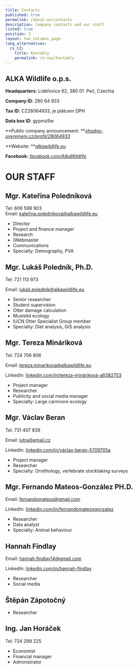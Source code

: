 ```yaml
---
title: Contacts
published: true
permalink: /about-us/contacts
description: Company contacts and our staff
listed: true
position: 2
layout: two_columns_page
lang_alternatives:
  cs_CZ:
    title: Kontakty
    permalink: /o-nas/kontakty
---
```

## **ALKA Wildlife o.p.s.**

**Headquarters**: Lidéřovice 62, 380 01  Peč, Czechia 

**Company ID**: 280 64 933

**Tax ID**: CZ28064933, je plátcem DPH

**Data box ID**: gypmz9w

**Public company announcement: **[_vhodne-uverejneni.cz/profil/28064933_](https://www.vhodne-uverejneni.cz/profil/28064933)

**Website: **[_alkawildlife.eu_](alkawildlife.eu)

**Facebook:** [_facebook.com/AlkaWildlife_](facebook.com/AlkaWildlife)

# OUR STAFF

## **Mgr. Kateřina Poledníková**

Tel: 606 598 903\
Email: kateřina.poledníková@alkawildlife.eu 

* Director
* Project and finance manager
* Research
* ]Webmaster
* Communications
* Specialty: Demography, PVA

## **Mgr. Lukáš Poledník, Ph.D.**

Tel: 721 113 973

Email: lukáš.poledník@alkawildlife.eu 

* Senior researcher
* Student supervision
* Otter damage calculation
* Mustelid ecology
* IUCN Otter Specialist Group member
* Specialty: Diet analysis, GIS analysis

## **Mgr. Tereza Mináriková**

Tel: 724 706 806

Email: tereza.minarikova@alkawildlife.eu 

LinkedIn: [linkedin.com/in/tereza-mináriková-a6382753](linkedin.com/in/tereza-mináriková-a6382753)

* Project manager
* Researcher
* Publicity and social media manager
* Specialty: Large carnivore ecology

## **Mgr. Václav Beran**

Tel: 731 407 839

Email: lutra@email.cz 

LinkedIn: [linkedin.com/in/václav-beran-5709705a](linkedin.com/in/václav-beran-5709705a)

* Project manager
* Researcher
* Specialty: Ornithology, vertebrate stocktaking surveys

## **Mgr. Fernando Mateos-González PH.D.**

Email: fernandomateos@gmail.com 

LinkedIn: [linkedin.com/in/fernandomateosgonzalez](linkedin.com/in/fernandomateosgonzalez)

* Researcher
* Data analyst 
* Specialty: Animal behaviour

## **Hannah Findlay**

Email: hannah.findlay14@gmail.com 

LinkedIn: [linkedin.com/in/hannah-findlay](linkedin.com/in/hannah-findlay)

* Researcher
* Social media

## **Štěpán Zápotočný**

* Researcher

## **Ing. Jan Horáček**

Tel: 724 299 225

* Economist
* Financial manager
* Administrator
